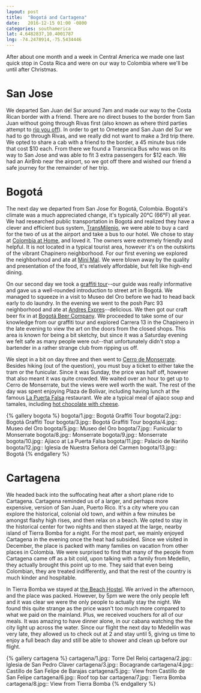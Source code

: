 ```yaml
---
layout: post
title:  "Bogotá and Cartagena"
date:   2016-12-15 01:00 -0800
categories: southamerica
lat: 4.6482837,10.4001787
lng: -74.2478914,-75.5434446
---
```


After about one month and a week in Central America we made one last quick stop in Costa Rica and were on our way to Colombia where we'll be until after Christmas.

<!--more-->

# San Jose

We departed San Juan del Sur around 7am and made our way to the Costa Rican border with a friend. There are no direct buses to the border from San Juan without going through Rivas first
(also known as where third parties attempt to [rip you off](http://www.alongdustyroads.com/posts/2014/10/19/how-to-get-from-san-juan-del-sur-to-ometepe-and-avoid-getting-ripped-off-in-rivas)).
In order to get to Ometepe and San Juan del Sur we had to go through Rivas, and we really did not want to make a 3rd trip there. We opted to share a cab with a friend to the border, a 45
minute bus ride that cost $10 each. From there we found a Transnica Bus who was on its way to San Jose and was able to fit 3 extra passengers for $12 each. We had an AirBnb near the airport,
so we got off there and wished our friend a safe journey for the remainder of her trip.

# Bogotá

The next day we departed from San Jose for Bogotá, Colombia. Bogotá's climate was a much appreciated change, it's typically 20°C (66°F) all year. We had researched public transportation in Bogotá
and realized they have a clever and efficient bus system, [TransMilenio](http://www.transmilenio.gov.co/), we were able to buy a card for the two of us at the airport and take a bus to our hotel.
We chose to stay at [Colombia at Home](http://www.booking.com/hotel/co/colombia-at-home.en-gb.html), and loved it. The owners were extremely friendly and helpful. It is not located in a typical
tourist area, however it's on the outskirts of the vibrant Chapinero neighborhood. For our first evening we explored the neighborhood and ate at
[Mini Mal](https://www.tripadvisor.com/Restaurant_Review-g294074-d1491665-Reviews-Mini_Mal-Bogota.html). We were blown away by the quality and presentation of the food, it's relatively affordable,
but felt like high-end dining.

On our second day we took a [graffiti tour](http://bogotagraffiti.com/)--our guide was really informative and gave us a well-rounded introduction to street art in Bogotá. We managed to squeeze in
a visit to Museo del Oro before we had to head back early to do laundry. In the evening we went to the posh Parc 93 neighborhood and ate at
[Andres Expres](http://www.andrescarnederes.com/andres-expres)--delicious. We then got our craft beer fix in at [Bogotá Beer Company](http://bogotabeercompany.com/). We proceeded to take some of
our knowledge from our graffiti tour and explored Carrera 13 in the Chapinero in the late evening to view the art on the doors from the closed shops. This area is known for being a bit sketchy,
but since it was a Saturday evening we felt safe as many people were out--that unfortunately didn't stop a bartender in a rather strange club from ripping us off.

We slept in a bit on day three and then went to [Cerro de Monserrate](http://www.cerromonserrate.com/en/). Besides hiking (out of the question), you must buy a ticket to either take the tram or the
funicular. Since it was Sunday, the price was half off, however that also meant it was quite crowded. We waited over an hour to get up to Cerro de Monserrate, but the views were well worth the wait.
The rest of the day was spent enjoying Plaza de Bolívar, including having lunch at the famous [La Puerta Falsa](https://www.tripadvisor.com/Restaurant_Review-g294074-d1085726-Reviews-La_Puerta_Falsa-Bogota.html)
restaurant. We ate a typical meal of ajiaco soup and tamales, including [hot chocolate with cheese](https://www.youtube.com/watch?v=KcxxYY-1MVQ).

{% gallery bogota %}
bogota/1.jpg:: Bogotá Graffiti Tour
bogota/2.jpg:: Bogotá Graffiti Tour
bogota/3.jpg:: Bogotá Graffiti Tour
bogota/4.jpg:: Museo del Oro
bogota/5.jpg:: Museo del Oro
bogota/7.jpg:: Funicular to Monserrate
bogota/8.jpg:: Monserrate
bogota/9.jpg:: Monserrate
bogota/10.jpg:: Ajiaco at La Puerta Falsa
bogota/11.jpg:: Palacio de Nariño
bogota/12.jpg:: Iglesia de Nuestra Señora del Carmen
bogota/13.jpg:: Bogotá
{% endgallery %}

# Cartagena

We headed back into the suffocating heat after a short plane ride to Cartagena. Cartagena reminded us of a larger, and perhaps more expensive, version of San Juan, Puerto Rico. It's a city where you
can explore the historical, colonial old town, and within a few minutes be amongst flashy high rises, and then relax on a beach. We opted to stay in the historical center for two nights and then
stayed at the large, nearby island of Tierra Bomba for a night. For the most part, we mainly enjoyed Cartagena in the evening once the heat had subsided. Since we visited in December, the place is
packed with many families on vacation from other places in Colombia. We were surprised to find that many of the people from Cartagena came off as a bit cold, upon talking with a family from Medellin,
they actually brought this point up to me. They said that even being Colombian, they are treated indifferently, and that the rest of the country is much kinder and hospitable.

In Tierra Bomba we stayed at [the Beach Hostel](http://www.thebeachhostelcartagena.com/?lang=en). We arrived in the afternoon, and the place was packed. However, by 5pm we were the only people left
and it was clear we were the only people to actually stay the night. We found this quite strange as the price wasn't too much more compared to what we paid on the mainland. Plus, we received vouchers
for all of our meals. It was amazing to have dinner alone, in our cabana watching the the city light up across the water. Since our flight the next day to Medellín was very late, they allowed us to
check out at 2 and stay until 5, giving us time to enjoy a full beach day and still be able to shower and clean up before our flight.

{% gallery cartagena %}
cartagena/1.jpg:: Torre Del Reloj
cartagena/2.jpg:: Iglesia de San Pedro Claver
cartagena/3.jpg:: Bocagrande
cartagena/4.jpg:: Castillo de San Felipe de Barajas
cartagena/5.jpg:: View from Castillo de San Felipe
cartagena/6.jpg:: Roof top bar
cartagena/7.jpg:: Tierra Bomba
cartagena/8.jpg:: View from Tierra Bomba
{% endgallery %}